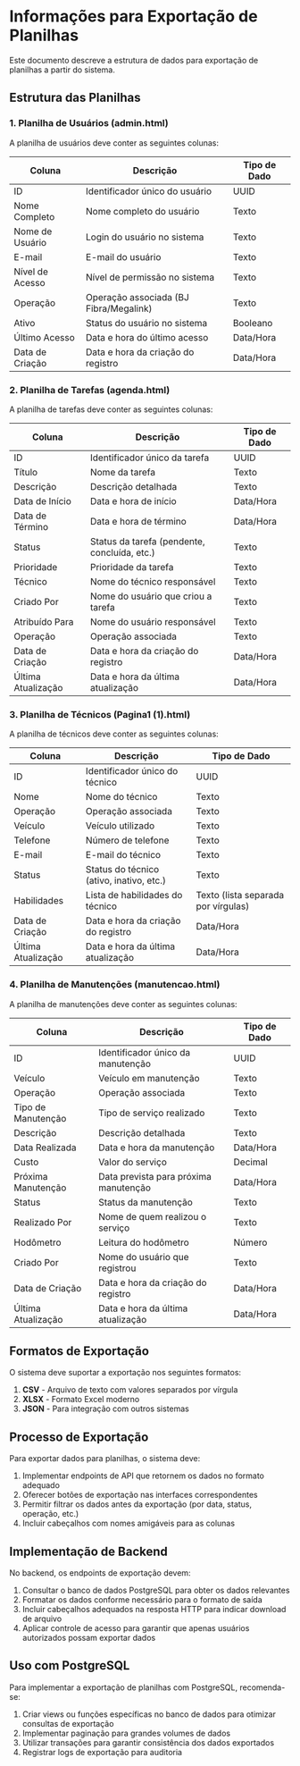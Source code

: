 # Informações para Exportação de Planilhas

Este documento descreve a estrutura de dados para exportação de planilhas a partir do sistema.

## Estrutura das Planilhas

### 1. Planilha de Usuários (admin.html)

A planilha de usuários deve conter as seguintes colunas:

| Coluna | Descrição | Tipo de Dado |
|--------|-----------|--------------|
| ID | Identificador único do usuário | UUID |
| Nome Completo | Nome completo do usuário | Texto |
| Nome de Usuário | Login do usuário no sistema | Texto |
| E-mail | E-mail do usuário | Texto |
| Nível de Acesso | Nível de permissão no sistema | Texto |
| Operação | Operação associada (BJ Fibra/Megalink) | Texto |
| Ativo | Status do usuário no sistema | Booleano |
| Último Acesso | Data e hora do último acesso | Data/Hora |
| Data de Criação | Data e hora da criação do registro | Data/Hora |

### 2. Planilha de Tarefas (agenda.html)

A planilha de tarefas deve conter as seguintes colunas:

| Coluna | Descrição | Tipo de Dado |
|--------|-----------|--------------|
| ID | Identificador único da tarefa | UUID |
| Título | Nome da tarefa | Texto |
| Descrição | Descrição detalhada | Texto |
| Data de Início | Data e hora de início | Data/Hora |
| Data de Término | Data e hora de término | Data/Hora |
| Status | Status da tarefa (pendente, concluída, etc.) | Texto |
| Prioridade | Prioridade da tarefa | Texto |
| Técnico | Nome do técnico responsável | Texto |
| Criado Por | Nome do usuário que criou a tarefa | Texto |
| Atribuído Para | Nome do usuário responsável | Texto |
| Operação | Operação associada | Texto |
| Data de Criação | Data e hora da criação do registro | Data/Hora |
| Última Atualização | Data e hora da última atualização | Data/Hora |

### 3. Planilha de Técnicos (Pagina1 (1).html)

A planilha de técnicos deve conter as seguintes colunas:

| Coluna | Descrição | Tipo de Dado |
|--------|-----------|--------------|
| ID | Identificador único do técnico | UUID |
| Nome | Nome do técnico | Texto |
| Operação | Operação associada | Texto |
| Veículo | Veículo utilizado | Texto |
| Telefone | Número de telefone | Texto |
| E-mail | E-mail do técnico | Texto |
| Status | Status do técnico (ativo, inativo, etc.) | Texto |
| Habilidades | Lista de habilidades do técnico | Texto (lista separada por vírgulas) |
| Data de Criação | Data e hora da criação do registro | Data/Hora |
| Última Atualização | Data e hora da última atualização | Data/Hora |

### 4. Planilha de Manutenções (manutencao.html)

A planilha de manutenções deve conter as seguintes colunas:

| Coluna | Descrição | Tipo de Dado |
|--------|-----------|--------------|
| ID | Identificador único da manutenção | UUID |
| Veículo | Veículo em manutenção | Texto |
| Operação | Operação associada | Texto |
| Tipo de Manutenção | Tipo de serviço realizado | Texto |
| Descrição | Descrição detalhada | Texto |
| Data Realizada | Data e hora da manutenção | Data/Hora |
| Custo | Valor do serviço | Decimal |
| Próxima Manutenção | Data prevista para próxima manutenção | Data/Hora |
| Status | Status da manutenção | Texto |
| Realizado Por | Nome de quem realizou o serviço | Texto |
| Hodômetro | Leitura do hodômetro | Número |
| Criado Por | Nome do usuário que registrou | Texto |
| Data de Criação | Data e hora da criação do registro | Data/Hora |
| Última Atualização | Data e hora da última atualização | Data/Hora |

## Formatos de Exportação

O sistema deve suportar a exportação nos seguintes formatos:

1. **CSV** - Arquivo de texto com valores separados por vírgula
2. **XLSX** - Formato Excel moderno
3. **JSON** - Para integração com outros sistemas

## Processo de Exportação

Para exportar dados para planilhas, o sistema deve:

1. Implementar endpoints de API que retornem os dados no formato adequado
2. Oferecer botões de exportação nas interfaces correspondentes
3. Permitir filtrar os dados antes da exportação (por data, status, operação, etc.)
4. Incluir cabeçalhos com nomes amigáveis para as colunas

## Implementação de Backend

No backend, os endpoints de exportação devem:

1. Consultar o banco de dados PostgreSQL para obter os dados relevantes
2. Formatar os dados conforme necessário para o formato de saída
3. Incluir cabeçalhos adequados na resposta HTTP para indicar download de arquivo
4. Aplicar controle de acesso para garantir que apenas usuários autorizados possam exportar dados

## Uso com PostgreSQL

Para implementar a exportação de planilhas com PostgreSQL, recomenda-se:

1. Criar views ou funções específicas no banco de dados para otimizar consultas de exportação
2. Implementar paginação para grandes volumes de dados
3. Utilizar transações para garantir consistência dos dados exportados
4. Registrar logs de exportação para auditoria 